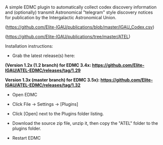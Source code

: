 A simple EDMC plugin to automatically collect codex discovery information and (optionally) transmit Astronomical "telegram" style discovery notices for publication by the Intergalactic Astronomical Union. 

(https://github.com/Elite-IGAU/publications/blob/master/IGAU_Codex.csv)

(https://github.com/Elite-IGAU/publications/tree/master/ATEL)



Installation instructions:

- Grab the latest release(s) here:

**(Version 1.2x (1.2 branch) for EDMC 3.4x: https://github.com/Elite-IGAU/ATEL-EDMC/releases/tag/1.29** 

**Version 1.3x (master branch) for EDMC 3.5x): https://github.com/Elite-IGAU/ATEL-EDMC/releases/tag/1.32**

- Open EDMC

- Click File -> Settings -> [Plugins]

- Click [Open] next to the Plugins folder listing.

- Download the source zip file, unzip it, then copy the "ATEL" folder to the plugins folder.

- Restart EDMC
